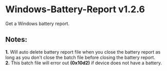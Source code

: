# Windows-Battery-Report v1.2.6
Get a Windows battery report.

## Notes:
**1.** Will auto delete battery report file when you close the battery report as long as you don't close the batch file before closing the battery report.  
**2.** This batch file will error out **(0x10d2)** if device does not have a battery.
